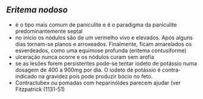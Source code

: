 ## ***Eritema nodoso***


- é o tipo mais comum de paniculite e é o paradigma da paniculite predominantemente septal  
- no início os nódulos são de um vermelho vivo e elevados. Após alguns dias tornam-se planos e arroxeados. Finalmente, ficam amarelados os esverdeados, como uma equimose profunda (eritema contusiforme)  
- ulceração nunca ocorre e os nódulos curam sem arofia  
- se as lesões forem persistentes pode-se tentar iodeto de potássio numa dosagem de 400 a 900mg por dia. O iodeto de potássio é contra-indicado na gravidez pois pode produzir bócio no feto.  
- Contractubex ou pomadas com heparinóides parecem ajudar (ver Fitzpatrick (1131-51)

